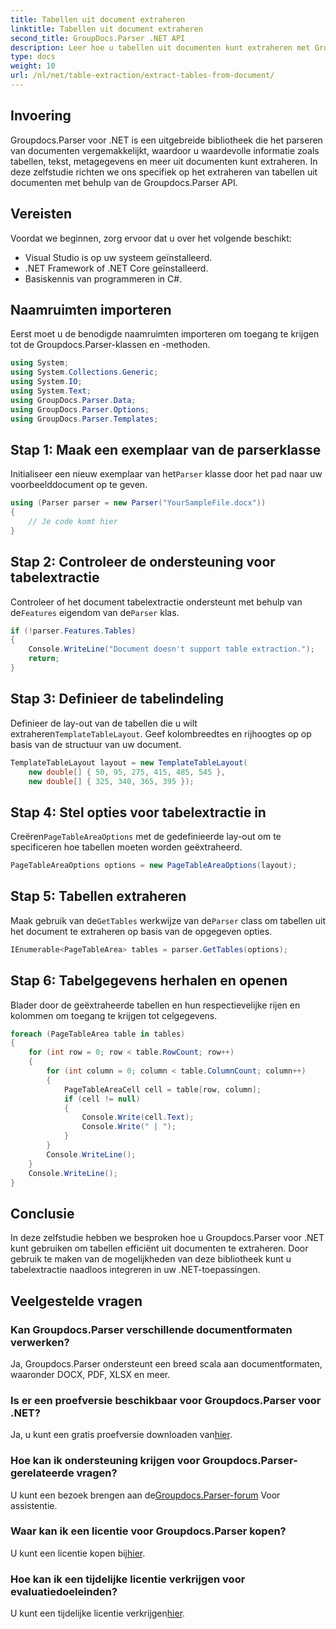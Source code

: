 ```yaml
---
title: Tabellen uit document extraheren
linktitle: Tabellen uit document extraheren
second_title: GroupDocs.Parser .NET API
description: Leer hoe u tabellen uit documenten kunt extraheren met Groupdocs.Parser voor .NET. Volg ons voor een gedetailleerde handleiding over het integreren van deze functionaliteit.
type: docs
weight: 10
url: /nl/net/table-extraction/extract-tables-from-document/
---
```

## Invoering
Groupdocs.Parser voor .NET is een uitgebreide bibliotheek die het parseren van documenten vergemakkelijkt, waardoor u waardevolle informatie zoals tabellen, tekst, metagegevens en meer uit documenten kunt extraheren. In deze zelfstudie richten we ons specifiek op het extraheren van tabellen uit documenten met behulp van de Groupdocs.Parser API.
## Vereisten
Voordat we beginnen, zorg ervoor dat u over het volgende beschikt:
- Visual Studio is op uw systeem geïnstalleerd.
- .NET Framework of .NET Core geïnstalleerd.
- Basiskennis van programmeren in C#.

## Naamruimten importeren
Eerst moet u de benodigde naamruimten importeren om toegang te krijgen tot de Groupdocs.Parser-klassen en -methoden.
```csharp
using System;
using System.Collections.Generic;
using System.IO;
using System.Text;
using GroupDocs.Parser.Data;
using GroupDocs.Parser.Options;
using GroupDocs.Parser.Templates;
```
## Stap 1: Maak een exemplaar van de parserklasse
 Initialiseer een nieuw exemplaar van het`Parser` klasse door het pad naar uw voorbeelddocument op te geven.
```csharp
using (Parser parser = new Parser("YourSampleFile.docx"))
{
    // Je code komt hier
}
```
## Stap 2: Controleer de ondersteuning voor tabelextractie
 Controleer of het document tabelextractie ondersteunt met behulp van de`Features` eigendom van de`Parser` klas.
```csharp
if (!parser.Features.Tables)
{
    Console.WriteLine("Document doesn't support table extraction.");
    return;
}
```
## Stap 3: Definieer de tabelindeling
Definieer de lay-out van de tabellen die u wilt extraheren`TemplateTableLayout`. Geef kolombreedtes en rijhoogtes op op basis van de structuur van uw document.
```csharp
TemplateTableLayout layout = new TemplateTableLayout(
    new double[] { 50, 95, 275, 415, 485, 545 },
    new double[] { 325, 340, 365, 395 });
```
## Stap 4: Stel opties voor tabelextractie in
 Creëren`PageTableAreaOptions` met de gedefinieerde lay-out om te specificeren hoe tabellen moeten worden geëxtraheerd.
```csharp
PageTableAreaOptions options = new PageTableAreaOptions(layout);
```
## Stap 5: Tabellen extraheren
 Maak gebruik van de`GetTables` werkwijze van de`Parser` class om tabellen uit het document te extraheren op basis van de opgegeven opties.
```csharp
IEnumerable<PageTableArea> tables = parser.GetTables(options);
```
## Stap 6: Tabelgegevens herhalen en openen
Blader door de geëxtraheerde tabellen en hun respectievelijke rijen en kolommen om toegang te krijgen tot celgegevens.
```csharp
foreach (PageTableArea table in tables)
{
    for (int row = 0; row < table.RowCount; row++)
    {
        for (int column = 0; column < table.ColumnCount; column++)
        {
            PageTableAreaCell cell = table[row, column];
            if (cell != null)
            {
                Console.Write(cell.Text);
                Console.Write(" | ");
            }
        }
        Console.WriteLine();
    }
    Console.WriteLine();
}
```
## Conclusie
In deze zelfstudie hebben we besproken hoe u Groupdocs.Parser voor .NET kunt gebruiken om tabellen efficiënt uit documenten te extraheren. Door gebruik te maken van de mogelijkheden van deze bibliotheek kunt u tabelextractie naadloos integreren in uw .NET-toepassingen.

## Veelgestelde vragen
### Kan Groupdocs.Parser verschillende documentformaten verwerken?
Ja, Groupdocs.Parser ondersteunt een breed scala aan documentformaten, waaronder DOCX, PDF, XLSX en meer.
### Is er een proefversie beschikbaar voor Groupdocs.Parser voor .NET?
 Ja, u kunt een gratis proefversie downloaden van[hier](https://releases.groupdocs.com/).
### Hoe kan ik ondersteuning krijgen voor Groupdocs.Parser-gerelateerde vragen?
 U kunt een bezoek brengen aan de[Groupdocs.Parser-forum](https://forum.groupdocs.com/c/parser/17) Voor assistentie.
### Waar kan ik een licentie voor Groupdocs.Parser kopen?
 U kunt een licentie kopen bij[hier](https://purchase.groupdocs.com/buy).
### Hoe kan ik een tijdelijke licentie verkrijgen voor evaluatiedoeleinden?
 U kunt een tijdelijke licentie verkrijgen[hier](https://purchase.groupdocs.com/temporary-license/).